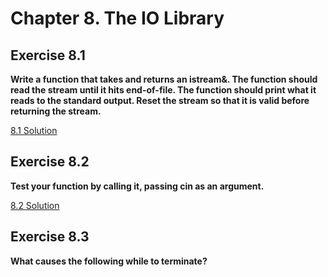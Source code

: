 # Chapter 8. The IO Library

## Exercise 8.1

**Write a function that takes and returns an istream&. The function should read the stream until it hits end-of-file. The function should print what it reads to the standard output. Reset the stream so that it is valid before returning the stream.**

[8.1 Solution](https://github.com/Yunxiang-Li/Cpp_Primer/blob/master/Chapter%208.%20The%20IO%20Library/Codes/8.1%20Solution.cpp)

## Exercise 8.2

**Test your function by calling it, passing cin as an argument.**

[8.2 Solution](https://github.com/Yunxiang-Li/Cpp_Primer/blob/master/Chapter%208.%20The%20IO%20Library/Codes/8.2%20Solution.cpp)

## Exercise 8.3

**What causes the following while to terminate?**
